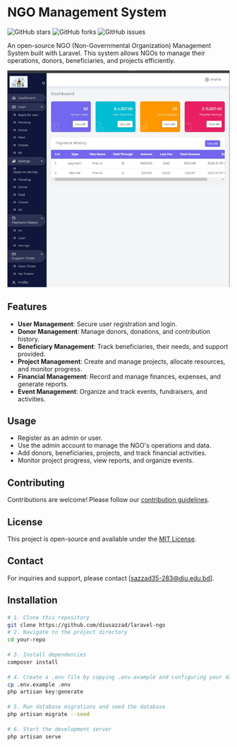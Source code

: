 # NGO Management System

![GitHub stars](https://github.com/diusazzad?tab=stars)
![GitHub forks](https://github.com/diusazzad/laravel-ngo/fork)
![GitHub issues](https://github.com/diusazzad/laravel-ngo/pulls)

An open-source NGO (Non-Governmental Organization) Management System built with Laravel. This system allows NGOs to manage their operations, donors, beneficiaries, and projects efficiently.

![NGO Management System Screenshot](docs/screenshot/Screenshot%202023-11-07%20201451.jpg)

## Features

- **User Management**: Secure user registration and login.
- **Donor Management**: Manage donors, donations, and contribution history.
- **Beneficiary Management**: Track beneficiaries, their needs, and support provided.
- **Project Management**: Create and manage projects, allocate resources, and monitor progress.
- **Financial Management**: Record and manage finances, expenses, and generate reports.
- **Event Management**: Organize and track events, fundraisers, and activities.



## Usage

- Register as an admin or user.
- Use the admin account to manage the NGO's operations and data.
- Add donors, beneficiaries, projects, and track financial activities.
- Monitor project progress, view reports, and organize events.

## Contributing

Contributions are welcome! Please follow our [contribution guidelines](CONTRIBUTING.md).

## License

This project is open-source and available under the [MIT License](LICENSE).



## Contact

For inquiries and support, please contact [sazzad35-283@diu.edu.bd].


## Installation

```bash
# 1. Clone this repository
git clone https://github.com/diusazzad/laravel-ngo
# 2. Navigate to the project directory
cd your-repo

# 3. Install dependencies
composer install

# 4. Create a .env file by copying .env.example and configuring your database connection
cp .env.example .env
php artisan key:generate

# 5. Run database migrations and seed the database
php artisan migrate --seed

# 6. Start the development server
php artisan serve


